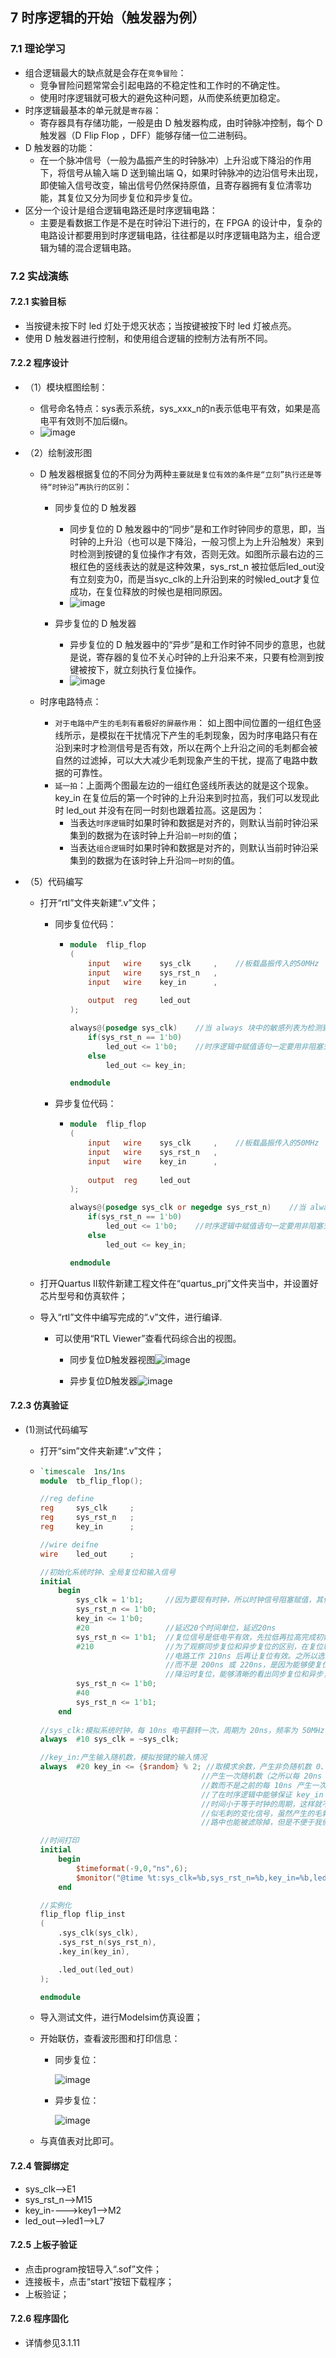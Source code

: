 ## 7 时序逻辑的开始（触发器为例）

### 7.1 理论学习

* 组合逻辑最大的缺点就是会存在`竞争冒险`：
  * 竞争冒险问题常常会引起电路的不稳定性和工作时的不确定性。
  * 使用时序逻辑就可极大的避免这种问题，从而使系统更加稳定。
* 时序逻辑最基本的单元就是`寄存器`：
  * 寄存器具有存储功能，一般是由 D 触发器构成，由时钟脉冲控制，每个 D 触发器（D Flip  Flop ，DFF）能够存储一位二进制码。
* D 触发器的功能：
  * 在一个脉冲信号（一般为晶振产生的时钟脉冲）上升沿或下降沿的作用下，将信号从输入端 D 送到输出端 Q，如果时钟脉冲的边沿信号未出现，即使输入信号改变，输出信号仍然保持原值，且寄存器拥有复位清零功能，其复位又分为同步复位和异步复位。
* 区分一个设计是组合逻辑电路还是时序逻辑电路：
  * 主要是看数据工作是不是在时钟沿下进行的，在 FPGA 的设计中，复杂的电路设计都要用到时序逻辑电路，往往都是以时序逻辑电路为主，组合逻辑为辅的混合逻辑电路。

### 7.2 实战演练

#### 7.2.1 实验目标

* 当按键未按下时 led 灯处于熄灭状态；当按键被按下时 led 灯被点亮。
* 使用 D 触发器进行控制，和使用组合逻辑的控制方法有所不同。 

#### 7.2.2 程序设计

* （1）模块框图绘制：

  * 信号命名特点：sys表示系统，sys_xxx_n的n表示低电平有效，如果是高电平有效则不加后缀n。
  * ![image](https://github.com/user-attachments/assets/05d26640-c754-48c0-b4e4-3afb7c025a36)


* （2）绘制波形图

  * D 触发器根据复位的不同分为两种`主要就是复位有效的条件是“立刻”执行还是等待“时钟沿”再执行的区别`：
    * 同步复位的 D 触发器
      * 同步复位的 D 触发器中的“同步”是和工作时钟同步的意思，即，当时钟的上升沿（也可以是下降沿，一般习惯上为上升沿触发）来到时检测到按键的复位操作才有效，否则无效。如图所示最右边的三根红色的竖线表达的就是这种效果，sys_rst_n 被拉低后led_out没有立刻变为0，而是当syc_clk的上升沿到来的时候led_out才复位成功，在复位释放的时候也是相同原因。
      * ![image](https://github.com/user-attachments/assets/c689f67d-4e28-460a-9c8e-88dca92df352)


    * 异步复位的 D 触发器
      * 异步复位的 D 触发器中的“异步”是和工作时钟不同步的意思，也就是说，寄存器的复位不关心时钟的上升沿来不来，只要有检测到按键被按下，就立刻执行复位操作。
      * ![image](https://github.com/user-attachments/assets/68bb4366-1e31-4462-9b60-9f7a63ab7ab9)


  * 时序电路特点：
    * `对于电路中产生的毛刺有着极好的屏蔽作用`： 如上图中间位置的一组红色竖线所示，是模拟在干扰情况下产生的毛刺现象，因为时序电路只有在沿到来时才检测信号是否有效，所以在两个上升沿之间的毛刺都会被自然的过滤掉，可以大大减少毛刺现象产生的干扰，提高了电路中数据的可靠性。
    * `延一拍`：上面两个图最左边的一组红色竖线所表达的就是这个现象。key_in 在复位后的第一个时钟的上升沿来到时拉高，我们可以发现此时 led_out 并没有在同一时刻也跟着拉高。这是因为：
      * 当表达`时序逻辑`时如果时钟和数据是对齐的，则默认当前时钟沿采集到的数据为在该时钟上升沿`前一时刻`的值；
      * 当表达`组合逻辑`时如果时钟和数据是对齐的，则默认当前时钟沿采集到的数据为在该时钟上升沿`同一时刻`的值。

* （5）代码编写

  * 打开“rtl”文件夹新建“.v”文件；

    * 同步复位代码：

      * ``` verilog
        module  flip_flop
        (
            input   wire    sys_clk     ,    //板载晶振传入的50MHz
            input   wire    sys_rst_n   ,
            input   wire    key_in      ,
            
            output  reg     led_out
        );
        
        always@(posedge sys_clk)    //当 always 块中的敏感列表为检测到 sys_clk 上升沿时
            if(sys_rst_n == 1'b0)
                led_out <= 1'b0;    //时序逻辑中赋值语句一定要用非阻塞式赋值
            else
                led_out <= key_in;
        
        endmodule
        ```

    * 异步复位代码：

      * ``` verilog
        module  flip_flop
        (
            input   wire    sys_clk     ,    //板载晶振传入的50MHz
            input   wire    sys_rst_n   ,
            input   wire    key_in      ,
            
            output  reg     led_out
        );
        
        always@(posedge sys_clk or negedge sys_rst_n)    //当 always 块中的敏感列表为检测到 sys_clk 上升沿时
            if(sys_rst_n == 1'b0)
                led_out <= 1'b0;    //时序逻辑中赋值语句一定要用非阻塞式赋值
            else
                led_out <= key_in;
        
        endmodule
        ```

  * 打开Quartus II软件新建工程文件在“quartus_prj”文件夹当中，并设置好芯片型号和仿真软件；

  * 导入“rtl”文件中编写完成的“.v”文件，进行编译.

    * 可以使用“RTL Viewer”查看代码综合出的视图。
      * 同步复位D触发器视图![image](https://github.com/user-attachments/assets/44e0b72e-bf3f-48b3-8acc-0bc5b0f25c2a)

      * 异步复位D触发器![image](https://github.com/user-attachments/assets/01f3bcb4-b061-4d2f-b4d6-23d43fdf0db3)


#### 7.2.3 仿真验证

* (1)测试代码编写

  * 打开“sim”文件夹新建“.v”文件；

  * ``` verilog
    `timescale  1ns/1ns
    module  tb_flip_flop();
    
    //reg define
    reg     sys_clk     ;
    reg     sys_rst_n   ;
    reg     key_in      ;
    
    //wire deifne
    wire    led_out     ;
    
    //初始化系统时钟、全局复位和输入信号
    initial
        begin
            sys_clk = 1'b1;     //因为要现有时钟，所以时钟信号阻塞赋值，其他信号非阻塞赋值
            sys_rst_n <= 1'b0;
            key_in <= 1'b0;
            #20                 //延迟20个时间单位，延迟20ns
            sys_rst_n <= 1'b1;  //复位信号是低电平有效，先拉低再拉高完成初始化复位
            #210                //为了观察同步复位和异步复位的区别，在复位释放后
                                //电路工作 210ns 后再让复位有效。之所以选择延时 210ns
                                //而不是 200ns 或 220ns，是因为能够使复位信号在时钟下
                                //降沿时复位，能够清晰的看出同步复位和异步复位的差别
            sys_rst_n <= 1'b0;
            #40
            sys_rst_n <= 1'b1;
        end
        
    //sys_clk:模拟系统时钟，每 10ns 电平翻转一次，周期为 20ns，频率为 50MHz
    always  #10 sys_clk = ~sys_clk;
    
    //key_in:产生输入随机数，模拟按键的输入情况
    always  #20 key_in <= {$random} % 2; //取模求余数，产生非负随机数 0、1，每隔 20ns
                                        //产生一次随机数（之所以每 20ns 产生一次随机
                                        //数而不是之前的每 10ns 产生一次随机数，是为
                                        //了在时序逻辑中能够保证 key_in 信号的变化的
                                        //时间小于等于时钟的周期，这样就不会产生类
                                        //似毛刺的变化信号，虽然产生的毛刺在时序电
                                        //路中也能被滤除掉，但是不便于我们观察波形）
    
    //时间打印
    initial
        begin
            $timeformat(-9,0,"ns",6);
            $monitor("@time %t:sys_clk=%b,sys_rst_n=%b,key_in=%b,led_out=%b",$time,sys_clk,sys_rst_n,key_in,led_out);
        end
    
    //实例化
    flip_flop flip_inst
    (
        .sys_clk(sys_clk),
        .sys_rst_n(sys_rst_n),
        .key_in(key_in),
    
        .led_out(led_out)
    );
    
    endmodule
    ```

  * 导入测试文件，进行Modelsim仿真设置；

  * 开始联仿，查看波形图和打印信息：

    * 同步复位：

      ![image](https://github.com/user-attachments/assets/52f4086f-05df-41c1-afd1-455e61aec68d)


    * 异步复位：

      ![image](https://github.com/user-attachments/assets/83e8b150-81d6-4e0d-8079-31eb14b532bc)


  * 与真值表对比即可。


#### 7.2.4 管脚绑定

* sys_clk-->E1
* sys_rst_n-->M15
* key_in---->key1-->M2
* led_out-->led1-->L7

#### 7.2.5 上板子验证

* 点击program按钮导入“.sof”文件；
* 连接板卡，点击“start”按钮下载程序；
* 上板验证；

#### 7.2.6 程序固化

* 详情参见3.1.11
